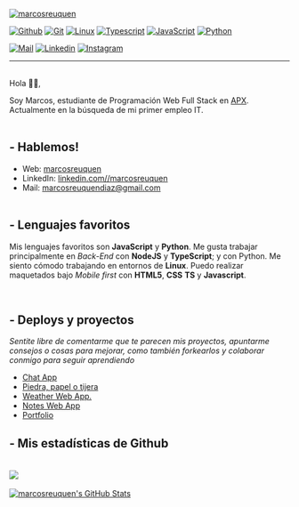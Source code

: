 [![marcosreuquen](https://media-exp3.licdn.com/dms/image/C5616AQGSH_Knr79ZJw/profile-displaybackgroundimage-shrink_200_800/0/1605112743023?e=1629331200&v=beta&t=zkrqFhJqjPF1o4jTEIvQtDtR68zVQKMHoJqBauTYzj4)][1]

[![Github](https://img.shields.io/badge/Github--333.svg?logo=github&logoWidth=20)](https://github.com/marcosreuquen)
[![Git](https://img.shields.io/badge/Git--critical.svg?logo=git&logoWidth=20)](https://github.com/marcosreuquen)
[![Linux](https://img.shields.io/badge/Linux--important.svg?logo=linux&logoWidth=20)](https://github.com/marcosreuquen)
[![Typescript](https://img.shields.io/badge/TypeScript--blue.svg?logo=typescript&logoWidth=20)](https://github.com/Marcosreuquen?tab=repositories&q=&type=&language=typescript)
[![JavaScript](https://img.shields.io/badge/JavaScript--yellow.svg?logo=javaScript&logoWidth=20)](https://github.com/Marcosreuquen?tab=repositories&q=&type=&language=javascript)
[![Python](https://img.shields.io/badge/Python--blueviolet.svg?logo=python&logoWidth=20)](https://github.com/Marcosreuquen?tab=repositories&q=&type=&language=python)

[![Mail](https://img.shields.io/badge/Mail--981E32.svg?logo=gmail&logoWidth=20)][3]
[![Linkedin](https://img.shields.io/badge/Linkedin--00205B.svg?logo=linkedin&logoWidth=20)][1]
[![Instagram](https://img.shields.io/badge/Instagram--C9284D.svg?logo=instagram&logoWidth=20)][4]
<br>

---

<br>
Hola 👋🏻,

Soy Marcos, estudiante de Programación Web Full Stack en [APX][6]. Actualmente en la búsqueda de mi primer empleo IT.
<br>
<br>

## - Hablemos!

- Web: [marcosreuquen][7]
- LinkedIn: [linkedin.com//marcosreuquen][2]
- Mail: [marcosreuquendiaz@gmail.com][3]
  <br>
  <br>

## - Lenguajes favoritos

Mis lenguajes favoritos son **JavaScript** y **Python**. Me gusta trabajar principalmente en _Back-End_ con **NodeJS** y **TypeScript**; y con Python. Me siento cómodo trabajando en entornos de **Linux**. Puedo realizar maquetados bajo _Mobile first_ con **HTML5**, **CSS** **TS** y **Javascript**.

<br>

## - Deploys y proyectos

_Sentite libre de comentarme que te parecen mis proyectos, apuntarme consejos o cosas para mejorar, como también forkearlos y colaborar conmigo para seguir aprendiendo_

- [Chat App](https://chat-app-mr.herokuapp.com/)
- [Piedra, papel o tijera](https://marcosreuquen.github.io/apx-desafio-m5/)
- [Weather Web App.](https://marcosreuquen.github.io/WeatherApp)
- [Notes Web App](https://marcosreuquen.github.io/NotesAppFront)
- [Portfolio](https://marcosreuquen.github.io/apx-desafio-m4)

## - Mis estadísticas de Github

<a href="https://github.com/marcosreuquen/marcosreuquen">
  <br><img align="center" src="https://github-readme-stats.vercel.app/api/top-langs/?username=marcosreuquen&hide=java,html&title_color=ffffff&text_color=c9cacc&icon_color=2bbc8a&bg_color=1d1f21" />
</a>
<a href="https://github.com/marcosreuquen/marcosreuquen">
  <br><br><img align="center" src="https://github-readme-stats.vercel.app/api?username=marcosreuquen&show_icons=true&line_height=27&count_private=true&title_color=ffffff&text_color=c9cacc&icon_color=2bbc8a&bg_color=1d1f21" alt="marcosreuquen's GitHub Stats" />
</a>

[1]: https://github.com/Marcosreuquen
[2]: https://www.linkedin.com/in/marcos-reuquen-diaz
[3]: mailto:marcosreuquendiaz@gmail.com
[4]: https://www.instagram.com/marcosreuquen
[6]: https://apx.school
[7]: https://marcosreuquen.github.io/apx-desafio-m4
